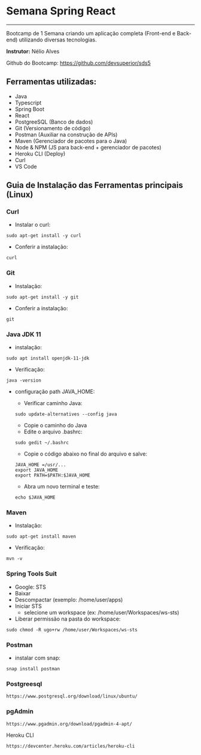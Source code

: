 # Semana Spring React

---

Bootcamp de 1 Semana criando um aplicação completa (Front-end e Back-end) utilizando diversas tecnologias.

**Instrutor:** Nélio Alves

Github do Bootcamp: https://github.com/devsuperior/sds5

## Ferramentas utilizadas:

- Java
- Typescript
- Spring Boot
- React
- PostgreeSQL (Banco de dados)
- Git (Versionamento de código)
- Postman (Auxiliar na construção de APIs)
- Maven (Gerenciador de pacotes para o Java)
- Node & NPM (JS para back-end + gerenciador de pacotes)
- Heroku CLI (Deploy)
- Curl
- VS Code

## Guia de Instalação das Ferramentas principais (Linux)

### Curl

- Instalar o curl:

```
sudo apt-get install -y curl
```

- Conferir a instalação:

```
curl
```

### Git

- Instalação:

```
sudo apt-get install -y git
```

- Conferir a instalação:

```
git
```

### Java JDK 11

- instalação:

```
sudo apt install openjdk-11-jdk
```

- Verificação:

```
java -version
```

- configuração path JAVA_HOME:

  - Verificar caminho Java:

  ```
  sudo update-alternatives --config java
  ```

  - Copie o caminho do Java
  - Edite o arquivo .bashrc:

  ```
  sudo gedit ~/.bashrc
  ```

  - Copie o código abaixo no final do arquivo e salve:

  ```
  JAVA_HOME =/usr/...
  export JAVA_HOME
  export PATH=$PATH:$JAVA_HOME
  ```

  - Abra um novo terminal e teste:

  ```
  echo $JAVA_HOME
  ```

### Maven

- Instalação:

```
sudo apt-get install maven
```

- Verificação:

```
mvn -v
```

### Spring Tools Suit

- Google: STS
- Baixar
- Descompactar (exemplo: /home/user/apps)
- Iniciar STS
  - selecione um workspace (ex: /home/user/Workspaces/ws-sts)
- Liberar permissão na pasta do workspace:

```
sudo chmod -R ugo+rw /home/user/Workspaces/ws-sts
```

### Postman

- instalar com snap:

```
snap install postman
```

### Postgreesql

```
https://www.postgresql.org/download/linux/ubuntu/
```

### pgAdmin

```
https://www.pgadmin.org/download/pgadmin-4-apt/
```

Heroku CLI

```
https://devcenter.heroku.com/articles/heroku-cli
```
